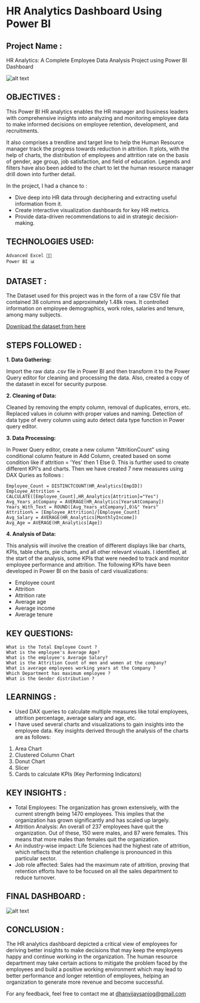 # HR Analytics Dashboard Using Power BI

## **Project Name :** 
HR Analytics: A Complete Employee Data Analysis Project using Power BI Dashboard


![alt text](https://github.com/dhanvijaysanjog/HR-Analytics-Dashboard-/blob/main/HR%20Analytics.png "Logo Title Text 1")




## **OBJECTIVES :** 
This Power BI HR analytics enables the HR manager and business leaders with comprehensive insights into analyzing and monitoring employee data to make informed decisions on employee retention, development, and recruitments.

It also comprises a trendline and target line to help the Human Resource manager track the progress towards reduction in attrition. It plots, with the help of charts, the distribution of employees and attrition rate on the basis of gender, age group, job satisfaction, and field of education. Legends and filters have also been added to the chart to let the human resource manager drill down into further detail.

In the project, I had a chance to : 
* Dive deep into HR data through deciphering and extracting useful information from it.
* Create interactive visualization dashboards for key HR metrics.
* Provide data-driven recommendations to aid in strategic decision-making.


## **TECHNOLOGIES USED:**
```
Advanced Excel 👨‍💻
Power BI 📊
```


## **DATASET :** 
The Dataset used for this project was in the form of a raw CSV file that contained 38 columns and approximately 1.48k rows. It controlled information on employee demographics, work roles, salaries and tenure, among many subjects.

[Download the dataset from here](https://github.com/dhanvijaysanjog/HR-Analytics-Dashboard-/blob/main/HR_Analytics%20Dataset.csv)



## **STEPS FOLLOWED :**

**1. Data Gathering:**

Import the raw data .csv file in Power BI and then transform it to the Power Query editor for cleaning and processing the data. Also, created a copy of the dataset in excel for security purpose. 


**2. Cleaning of Data:**

Cleaned by removing the empty column, removal of duplicates, errors, etc.
Replaced values in column with proper values and naming.
Detection of data type of every column using auto detect data type function in Power query editor.


**3. Data Processing:**

In Power Query editor, create a new column "AttritionCount" using conditional column feature in Add Column, created based on some condition like if attrition = 'Yes' then 1 Else 0.
This is further used to create different KPI's and charts. Then we have created 7 new measures using DAX Quries as follows :
```
Employee_Count = DISTINCTCOUNT(HR_Analytics[EmpID])
Employee_Attrition = CALCULATE([Employee_Count],HR_Analytics[Attrition]="Yes")
Avg_Years_atCompany = AVERAGE(HR_Analytics[YearsAtCompany])
Years_With_Text = ROUND([Avg_Years_atCompany],0)&" Years"
Attrition% = [Employee_Attrition]/[Employee_Count]
Avg_Salary = AVERAGE(HR_Analytics[MonthlyIncome])
Avg_Age = AVERAGE(HR_Analytics[Age])
```

**4. Analysis of Data:**

This analysis will involve the creation of different displays like bar charts, KPIs, table charts, pie charts, and all other relevant visuals.
I identified, at the start of the analysis, some KPIs that were needed to track and monitor employee performance and attrition. The following KPIs have been developed in Power BI on the basis of card visualizations:
* Employee count
* Attrition
* Attrition rate
* Average age
* Average income
* Average tenure



## **KEY QUESTIONS:**
```
What is the Total Employee Count ?
What is the employee's Average Age?
What is the employee's Average Salary?
What is the Attrition Count of men and women at the company?
What is average employees working years at the Company ?
Which Department has maximum employee ?
What is the Gender distribution ?
```



## **LEARNINGS :**
* Used DAX queries to calculate multiple measures like total employees, attrition percentage, average salary and age, etc. 
* I have used several charts and visualizations to gain insights into the employee data. Key insights derived through the analysis of the charts are as follows:
1. Area Chart
2. Clustered Column Chart
3. Donut Chart
4. Slicer
5. Cards to calculate KPIs (Key Performing Indicators) 



## **KEY INSIGHTS :**

* Total Employees: The organization has grown extensively, with the current strength being 1470 employees. This implies that the organization has grown significantly and has scaled up largely.
* Attrition Analysis: An overall of 237 employees have quit the organization. Out of these, 150 were males, and 87 were females. This means that more males than females quit the organization.
* An industry-wise impact: Life Sciences had the highest rate of attrition, which reflects that the retention challenge is pronounced in this particular sector.
* Job role affected: Sales had the maximum rate of attrition, proving that retention efforts have to be focused on all the sales department to reduce turnover.



## **FINAL DASHBOARD :**
![alt text](https://github.com/dhanvijaysanjog/HR-Analytics-Dashboard-/blob/main/HR%20Analytics%20Dashboard.png "Logo Title Text 1")




## **CONCLUSION :**
The HR analytics dashboard depicted a critical view of employees for deriving better insights to make decisions that may keep the employees happy and continue working in the organization. The human resource department may take certain actions to mitigate the problem faced by the employees and build a positive working environment which may lead to better performance and longer retention of employees, helping an organization to generate more revenue and become successful.

For any feedback, feel free to contact me at dhanvijaysanjog@gmail.com
